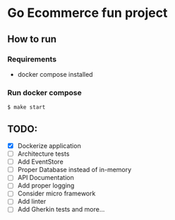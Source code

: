 # Go Ecommerce fun project

## How to run
### Requirements
- docker compose installed

### Run docker compose

```
$ make start
```

## TODO:
- [x] Dockerize application
- [ ] Architecture tests
- [ ] Add EventStore
- [ ] Proper Database instead of in-memory
- [ ] API Documentation
- [ ] Add proper logging
- [ ] Consider micro framework
- [ ] Add linter
- [ ] Add Gherkin tests
and more...